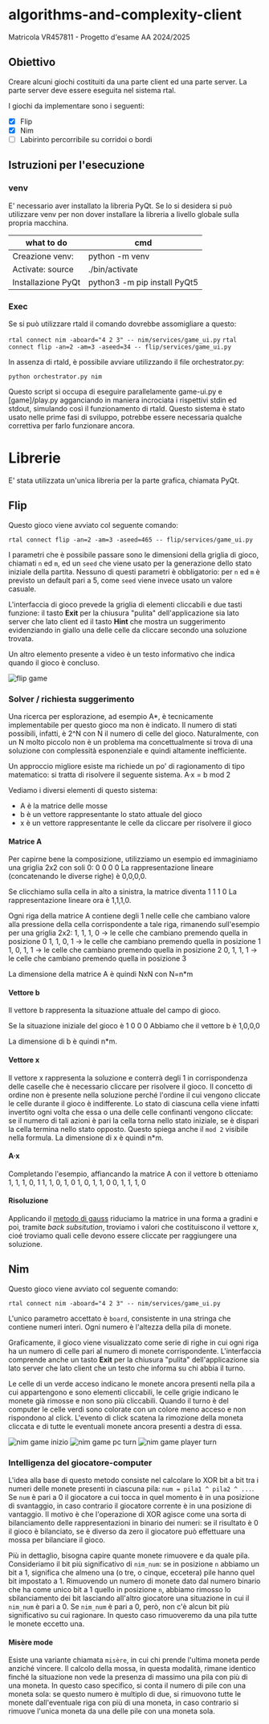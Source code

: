 # algorithms-and-complexity-client
Matricola VR457811 - Progetto d'esame AA 2024/2025

## Obiettivo
Creare alcuni giochi costituiti da una parte client ed una parte server. La parte server deve essere eseguita nel sistema rtal.

I giochi da implementare sono i seguenti:
- [x] Flip
- [x] Nim
- [ ] Labirinto percorribile su corridoi o bordi

## Istruzioni per l'esecuzione

### venv

E' necessario aver installato la libreria PyQt. Se lo si desidera si può utilizzare venv per non dover installare la libreria a livello globale sulla propria macchina.

| what to do      | cmd            |
|-----------------|----------------|
|Creazione venv:  | python -m venv |
|Activate: source | ./bin/activate |
|Installazione PyQt | python3 -m pip install PyQt5 |


### Exec

Se si può utilizzare rtald il comando dovrebbe assomigliare a questo:

```rtal connect nim -aboard="4 2 3" -- nim/services/game_ui.py```
```rtal connect flip -an=2 -am=3 -aseed=34 -- flip/services/game_ui.py```

In assenza di rtald, è possibile avviare utilizzando il file orchestrator.py:

```python orchestrator.py nim```

Questo script si occupa di eseguire parallelamente game-ui.py e [game]/play.py agganciando in maniera incrociata i rispettivi stdin ed stdout, simulando così il funzionamento di rtald. Questo sistema è stato usato nelle prime fasi di sviluppo, potrebbe essere necessaria qualche correttiva per farlo funzionare ancora.

# Librerie

E' stata utilizzata un'unica libreria per la parte grafica, chiamata PyQt.

## Flip

Questo gioco viene avviato col seguente comando:

```rtal connect flip -an=2 -am=3 -aseed=465 -- flip/services/game_ui.py```

I parametri che è possibile passare sono le dimensioni della griglia di gioco, chiamati `n` ed `m`, ed un `seed` che viene usato per la generazione dello stato iniziale della partita. Nessuno di questi parametri è obbligatorio: per `n` ed `m` è previsto un default pari a 5, come `seed` viene invece usato un valore casuale.

L'interfaccia di gioco prevede la griglia di elementi cliccabili e due tasti funzione: il tasto **Exit** per la chiusura "pulita" dell'applicazione sia lato server che lato client ed il tasto **Hint** che mostra un suggerimento evidenziando in giallo una delle celle da cliccare secondo una soluzione trovata.

Un altro elemento presente a video è un testo informativo che indica quando il gioco è concluso.

![flip game](./screenshots/flip.png)

### Solver / richiesta suggerimento

Una ricerca per esplorazione, ad esempio A*, è tecnicamente implementabile per questo gioco ma non è indicato. Il numero di stati possibili, infatti, è 2^N con N il numero di celle del gioco. Naturalmente, con un N molto piccolo non è un problema ma concettualmente si trova di una soluzione con complessità esponenziale e quindi altamente inefficiente.

Un approccio migliore esiste ma richiede un po' di ragionamento di tipo matematico: si tratta di risolvere il seguente sistema.
A·x = b mod 2

Vediamo i diversi elementi di questo sistema:
- A è la matrice delle mosse
- b è un vettore rappresentante lo stato attuale del gioco
- x è un vettore rappresentante le celle da cliccare per risolvere il gioco

#### Matrice A

Per capirne bene la composizione, utilizziamo un esempio ed immaginiamo una griglia 2x2 con soli 0:
0 0
0 0
La rappresentazione lineare (concatenando le diverse righe) è 0,0,0,0.

Se clicchiamo sulla cella in alto a sinistra, la matrice diventa
1 1
1 0
La rappresentazione lineare ora è 1,1,1,0.

Ogni riga della matrice A contiene degli 1 nelle celle che cambiano valore alla pressione della cella corrispondente a tale riga, rimanendo sull'esempio per una griglia 2x2:
1, 1, 1, 0    -> le celle che cambiano premendo quella in posizione 0
1, 1, 0, 1    -> le celle che cambiano premendo quella in posizione 1
1, 0, 1, 1    -> le celle che cambiano premendo quella in posizione 2
0, 1, 1, 1    -> le celle che cambiano premendo quella in posizione 3

La dimensione della matrice A è quindi NxN con N=n*m

#### Vettore b

Il vettore b rappresenta la situazione attuale del campo di gioco.

Se la situazione iniziale del gioco è
1 0
0 0
Abbiamo che il vettore b è 1,0,0,0

La dimensione di b è quindi n*m.


#### Vettore x

Il vettore x rappresenta la soluzione e conterrà degli 1 in corrispondenza delle caselle che è necessario cliccare per risolvere il gioco.
Il concetto di ordine non è presente nella soluzione perché l'ordine il cui vengono cliccate le celle durante il gioco è indifferente. Lo stato di ciascuna cella viene infatti invertito ogni volta che essa o una delle celle confinanti vengono cliccate: se il numero di tali azioni è pari la cella torna nello stato iniziale, se è dispari la cella termina nello stato opposto. Questo spiega anche il ```mod 2``` visibile nella formula.
La dimensione di x è quindi n*m.

#### A·x

Completando l'esempio, affiancando la matrice A con il vettore b otteniamo
1, 1, 1, 0, 1
1, 1, 0, 1, 0
1, 0, 1, 1, 0
0, 1, 1, 1, 0

#### Risoluzione

Applicando il [metodo di gauss](https://it.wikipedia.org/wiki/Metodo_di_eliminazione_di_Gauss) riduciamo la matrice in una forma a gradini e poi, tramite _back subsitution_, troviamo i valori che costituiscono il vettore x, cioé troviamo quali celle devono essere cliccate per raggiungere una soluzione.

## Nim

Questo gioco viene avviato col seguente comando:

```rtal connect nim -aboard="4 2 3" -- nim/services/game_ui.py```

L'unico parametro accettato è `board`, consistente in una stringa che contiene numeri interi. Ogni numero è l'altezza della pila di monete.

Graficamente, il gioco viene visualizzato come serie di righe in cui ogni riga ha un numero di celle pari al numero di monete corrispondente. L'interfaccia comprende anche un tasto **Exit** per la chiusura "pulita" dell'applicazione sia lato server che lato client che un testo che informa su chi abbia il turno.

Le celle di un verde acceso indicano le monete ancora presenti nella pila a cui appartengono e sono elementi cliccabili, le celle grigie indicano le monete già rimosse e non sono più cliccabili. Quando il turno è del computer le celle verdi sono colorate con un colore meno acceso e non rispondono al click. L'evento di click scatena la rimozione della moneta cliccata e di tutte le eventuali monete ancora presenti a destra di essa.

![nim game inizio](./screenshots/nim_inizio.png)
![nim game pc turn](./screenshots/nim_pc_turn.png)
![nim game player turn](./screenshots/nim_player_turn.png)

### Intelligenza del giocatore-computer

L'idea alla base di questo metodo consiste nel calcolare lo XOR bit a bit tra i numeri delle monete presenti in ciascuna pila: `num = pila1 ^ pila2 ^ ...`.
Se `num` è pari a 0 il giocatore a cui tocca in quel momento è in una posizione di svantaggio, in caso contrario il giocatore corrente è in una posizione di vantaggio. Il motivo è che l'operazione di XOR agisce come una sorta di bilanciamento delle rappresentazioni in binario dei numeri: se il risultato è 0 il gioco è bilanciato, se è diverso da zero il giocatore può effettuare una mossa per bilanciare il gioco.

Più in dettaglio, bisogna capire quante monete rimuovere e da quale pila. Consideriamo il bit più significativo di `nim_num`: se in posizione `n` abbiamo un bit a 1, significa che almeno una (o tre, o cinque, eccetera) pile hanno quel bit impostato a 1. Rimuovendo un numero di monete dato dal numero binario che ha come unico bit a 1 quello in posizione `n`, abbiamo rimosso lo sbilanciamento dei bit lasciando all'altro giocatore una situazione in cui il `nim_num` è pari a 0.
Se `nim_num` è pari a 0, però, non c'è alcun bit più significativo su cui ragionare. In questo caso rimuoveremo da una pila tutte le monete eccetto una.

#### Misère mode
Esiste una variante chiamata `misère`, in cui chi prende l'ultima moneta perde anziché vincere. Il calcolo della mossa, in questa modalità, rimane identico finché la situazione non vede la presenza di massimo una pila con più di una moneta. In questo caso specifico, si conta il numero di pile con una moneta sola: se questo numero è multiplo di due, si rimuovono tutte le monete dall'eventuale riga con più di una moneta, in caso contrario si rimuove l'unica moneta da una delle pile con una moneta sola.